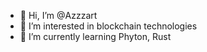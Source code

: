 - 👋 Hi, I’m @Azzzart
- 👀 I’m interested in blockchain technologies
- 🌱 I’m currently learning Phyton, Rust

<!---
Azzzart/Azzzart is a ✨ special ✨ repository because its `README.md` (this file) appears on your GitHub profile.
You can click the Preview link to take a look at your changes.
--->
